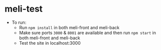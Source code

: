 # meli-test

* To run:
  * Run `npm install` in both meli-front and meli-back
  * Make sure ports `3000` & `8001` are available and then run `npm start` in both meli-front and meli-back
  * Test the site in localhost:3000
